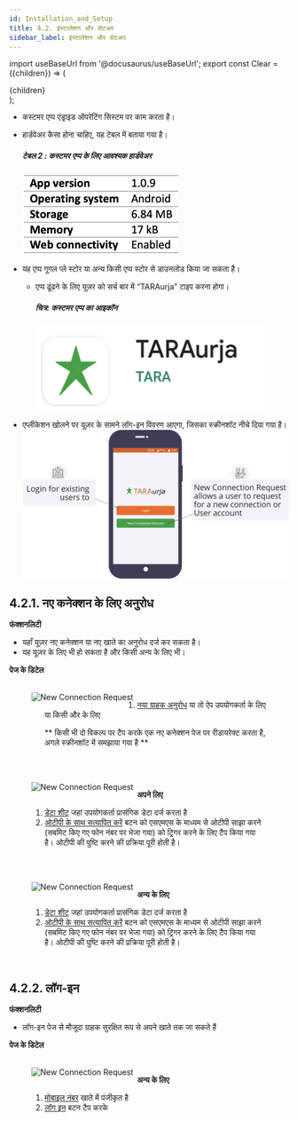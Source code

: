 ```yaml
---
id: Installation_and_Setup
title: 4.2. इंस्टालेशन और सेटअप
sidebar_label: इंस्टालेशन और सेटअप
---
```


import useBaseUrl from '@docusaurus/useBaseUrl';
export const Clear = ({children}) => (
  <div
    style={{ 
         display: 'table',
    }}>
    {children}
  </div>
);

* कस्टमर एप्प एंड्राइड ऑपरेटिंग सिस्टम पर काम करता है।
* हार्डवेअर कैसा होना चाहिए, यह टेबल में बताया गया है।
	##### टेबल 2 : कस्टमर एप्प के लिए आवश्यक हार्डवेअर
	![Field agent app installation requirements](./assets/4.1_HardwareReq.png)

* यह एप्प गूगल प्ले स्टोर या अन्य किसी एप्प स्टोर से डाउनलोड किया जा सकता है।
	* एप्प ढूंढने के लिए यूज़र को सर्च बार में “TARAurja” टाइप करना होगा।
		##### चित्र: कस्टमर एप्प का आइकॉन
		![Field agent app icon](./assets/4.2_Icon.png)
* एप्लीकेशन खोलने पर यूज़र के सामने लॉग-इन विवरण आएगा, जिसका स्क्रीनशॉट नीचे दिया गया है।
	![Set Up Prompt](./assets/4.3_SetupPrompt.svg)


## 4.2.1. नए कनेक्शन के लिए अनुरोध
**फंक्शनलिटी**
* यहाँ यूज़र नए कनेक्शन या नए खाते का अनुरोध दर्ज कर सकता है।
* यह यूज़र के लिए भी हो सकता है और किसी अन्य के लिए भी।


**पेज के डिटेल**

<figure><br clear="right"/>
<img align="left" src={useBaseUrl("img/scrnshts/4.2.1_1_NewConnectionRequest.png")} alt="New Connection Request" width="45%"/>
<Clear>

1.  <u>नया ग्राहक अनुरोध</u> या तो ऐप उपयोगकर्ता के लिए या किसी और के लिए

    ** किसी भी दो विकल्प पर टैप करके एक नए कनेक्शन पेज पर रीडायरेक्ट करता है, अगले स्क्रीनशॉट में समझाया गया है **

</Clear>
<br clear="both"/></figure>
<figure><br clear="right"/>
<img align="left" src={useBaseUrl("img/scrnshts/4.2.1_2_NewConnectionRequest.png")} alt="New Connection Request" width="45%"/>
<Clear>

**अपने लिए**

1.  <u>डेटा शीट</u> जहां उपयोगकर्ता प्रासंगिक डेटा दर्ज करता है
2.  <u>ओटीपी के साथ सत्यापित करें</u> बटन को एसएमएस के माध्यम से ओटीपी साझा करने (सबमिट किए गए फोन नंबर पर भेजा गया) को ट्रिगर करने के लिए टैप किया गया है। ओटीपी की पुष्टि करने की प्रक्रिया पूरी होती है।

</Clear>
<br clear="both"/></figure>
<figure><br clear="right"/>
<img align="left" src={useBaseUrl("img/scrnshts/4.2.1_3_NewConnectionRequest.png")} alt="New Connection Request" width="45%"/>
<Clear>

**अन्य के लिए**

1.  <u>डेटा शीट</u> जहां उपयोगकर्ता प्रासंगिक डेटा दर्ज करता है
2.  <u>ओटीपी के साथ सत्यापित करें</u> बटन को एसएमएस के माध्यम से ओटीपी साझा करने (सबमिट किए गए फोन नंबर पर भेजा गया) को ट्रिगर करने के लिए टैप किया गया है। ओटीपी की पुष्टि करने की प्रक्रिया पूरी होती है।

</Clear>
<br clear="both"/></figure>

<!-- ![Connection Request](./assets/4.4_NewCustRequest.png)

![New Connection](./assets/4.5_NewConnectionSelf.png)

![New Connection](./assets/4.6_NewConnectOthers.png) -->


## 4.2.2. लॉग-इन
**फंक्शनलिटी**
* लॉग-इन पेज से मौजूदा ग्राहक सुरक्षित रूप से अपने खाते तक जा सकते हैं


**पेज के डिटेल**

<figure><br clear="right"/>
<img align="left" src={useBaseUrl("img/scrnshts/4.2.1_3_NewConnectionRequest.png")} alt="New Connection Request" width="45%"/>
<Clear>

**अन्य के लिए**

1.  <u>मोबाइल नंबर</u> खाते में पंजीकृत है
2.  <u>लॉग इन</u> बटन टैप करके

</Clear>
<br clear="both"/></figure>

<!-- ![Login Others](./assets/4.7_LoginOthers.png) -->

